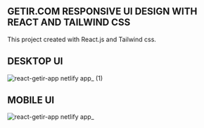 ## GETIR.COM RESPONSIVE UI DESIGN WITH REACT AND TAILWIND CSS
This project created with React.js and Tailwind css.

## DESKTOP UI
![react-getir-app netlify app_ (1)](https://user-images.githubusercontent.com/65674132/132942080-05aa0df9-c260-45cf-82d6-c3962221c0f5.png)

## MOBILE UI
![react-getir-app netlify app_](https://user-images.githubusercontent.com/65674132/132942096-f2239611-a9ed-43a1-87cf-99b9fa4091b2.png)
